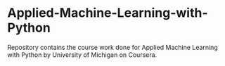 # Applied-Machine-Learning-with-Python

Repository contains the course work done for Applied Machine Learning with Python by University of Michigan on Coursera.
